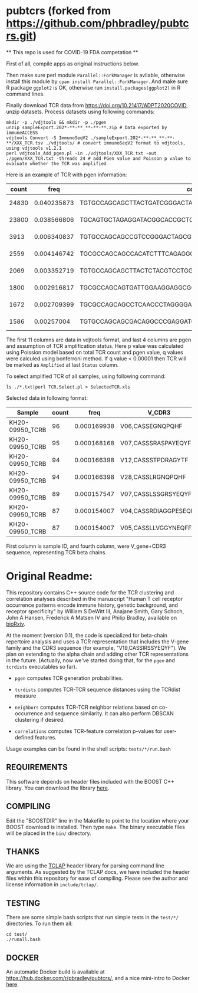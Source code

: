 # pubtcrs (forked from https://github.com/phbradley/pubtcrs.git)

** This repo is used for COVID-19 FDA competation **

First of all, compile apps as original instructions below.

Then make sure perl module `Parallel::ForkManager` is avliable, otherwise install this module by `cpan install Parallel::ForkManager`. And make sure R package `ggplot2` is OK, otherwise run `install.packages(ggplot2)` in R command lines.

Finally download TCR data from https://doi.org/10.21417/ADPT2020COVID, unzip datasets. Process datasets using following commands:

```
mkdir -p ./vdjtools && mkdir -p ./pgen
unzip sampleExport.202*-**-**_**-**-**.zip # Data exported by immuneACCESS
vdjtools Convert -S ImmunoSeqV2 ./sampleExport.202*-**-**_**-**-**/XXX_TCR.tsv ./vdjtools/ # convert immunoSeqV2 format to vdjtools, using vdjtools v1.2.1
perl vdjtools_Add_pgen.pl -in ./vdjtools/XXX_TCR.txt -out ./pgen/XXX_TCR.txt -threads 24 # add PGen value and Poisson p value to evaluate whether the TCR was amplified
```

Here is an example of TCR with pgen information:

| count | freq        | cdr3nt                                                    | cdr3aa              | v           | d       | j       | VEnd | DStart | DEnd | JStart | pgen     | pvalue | qvalue | Status    |
|-------|-------------|-----------------------------------------------------------|---------------------|-------------|---------|---------|------|--------|------|--------|----------|--------|--------|-----------|
| 24830 | 0.040235873 | TGTGCCAGCAGCTTACTGATCGGGACTACCAAGGGAAAGCAGTACTTC          | CASSLLIGTTKGKQYF    | TRBV5-6     | TRBD2-1 | TRBJ2-7 | 13   | 21     | 27   | 37     | 9.91E-16 | 0      | 0      | Amplified |
| 23800 | 0.038566806 | TGCAGTGCTAGAGGATACGGCACCGCTCCTACGAGCAGTACTTCG             | CSARGYGTAPTSSTS     | TRBV20      | TRBD1   | TRBJ2-7 | 12   | 18     | 20   | 25     | NA       | NA     | NA     | -         |
| 3913  | 0.006340837 | TGTGCCAGCAGCCGTCCGGGACTAGCGGGTGTCTACAATGAGCAGTTCTTC       | CASSRPGLAGVYNEQFF   | TRBV3-1/3-2 | TRBD2-1 | TRBJ2-1 | 12   | 17     | 28   | 32     | 6.36E-10 | 0      | 0      | Amplified |
| 2559  | 0.004146742 | TGCGCCAGCAGCCACATCTTTCAGAGGGCCTATGGCTACACCTTC             | CASSHIFQRAYGYTF     | TRBV4-1     | TRBD2-1 | TRBJ1-2 | 13   | 23     | 27   | 29     | 3.10E-13 | 0      | 0      | Amplified |
| 2069  | 0.003352719 | TGTGCCAGCAGCTTACTCTACGTCCTGGGCACTGAAGCTTTCTTT             | CASSLLYVLGTEAFF     | TRBV7-9     | TRBD1   | TRBJ1-1 | 14   | 26     | -1   | 29     | 2.83E-12 | 0      | 0      | Amplified |
| 1800  | 0.002916817 | TGCGCCAGCAGTGATTGGAAGGAGGCGGGACTTGATCACCGGGGAGCTGTTTTTTGG | CASSDWKEAGLDHRGAVFW | TRBV10-1    | TRBD2-1 | TRBJ2-2 | 13   | 26     | 31   | 36     | NA       | NA     | NA     | -         |
| 1672  | 0.002709399 | TGCGCCAGCAGCCTCAACCCTAGGGGAGATGGCTACACCTTC                | CASSLNPRGDGYTF      | TRBV4-1     | TRBD1   | TRBJ1-2 | 12   | 21     | 25   | 28     | 2.08E-11 | 0      | 0      | Amplified |
| 1586  | 0.00257004  | TGTGCCAGCAGCGACAGGCCCGAGGATGAGCAGTTCTTC                   | CASSDRPEDEQFF       | TRBV6-2     | TRBD1-1 | TRBJ2-1 | -1   | 12     | 17   | 25     | 8.34E-10 | 0      | 0      | Amplified |


The first 11 columns are data in vdjtools format, and last 4 columns are pgen and assumption of TCR amplification status. Here p value was calculated using Poission model based on total TCR count and pgen value, q values were calculed using bonferroni method. If q value < 0.00001 then TCR will be marked as `Amplified` at last `Status` column.

To select amplified TCR of all samples, using following command:

```
ls ./*.txt|perl TCR.Select.pl > SelectedTCR.xls
```

Selected data in following format:

| Sample          | count | freq        | V_CDR3                | cdr3aa            | v        | d       | j       | VEnd | DStart | DEnd | JStart | pgen     | pvalue    | qvalue    | Status    |
|-----------------|-------|-------------|-----------------------|-------------------|----------|---------|---------|------|--------|------|--------|----------|-----------|-----------|-----------|
| KH20-09950_TCRB | 96    | 0.000169938 | V06,CASSEGNQPQHF      | CASSEGNQPQHF      | TRBV6-1  | TRBD1   | TRBJ1-5 | -1   | 14     | -1   | 18     | 2.17E-07 | 2.25E-238 | 8.23E-233 | Amplified |
| KH20-09950_TCRB | 95    | 0.000168168 | V07,CASSSRASPAYEQYF   | CASSSRASPAYEQYF   | TRBV7-9  | TRBD1   | TRBJ2-7 | 12   | 16     | 19   | 28     | 1.31E-10 | 0         | 0         | Amplified |
| KH20-09950_TCRB | 94    | 0.000166398 | V12,CASSSTPDRAGYTF    | CASSSTPDRAGYTF    | TRBV12   | TRBD1-1 | TRBJ1-2 | 12   | 20     | 25   | 29     | 2.26E-11 | 0         | 0         | Amplified |
| KH20-09950_TCRB | 94    | 0.000166398 | V28,CASSLRGNQPQHF     | CASSLRGNQPQHF     | TRBV28-1 | TRBD2-1 | TRBJ1-5 | -1   | 15     | -1   | 21     | 5.76E-08 | 1.29E-286 | 4.73E-281 | Amplified |
| KH20-09950_TCRB | 89    | 0.000157547 | V07,CASSLSSGRSYEQYF   | CASSLSSGRSYEQYF   | TRBV7-9  | TRBD2-1 | TRBJ2-7 | 14   | 17     | 25   | 27     | 3.13E-08 | 7.01E-293 | 2.57E-287 | Amplified |
| KH20-09950_TCRB | 87    | 0.000154007 | V04,CASSRDIAGGPESEQFF | CASSRDIAGGPESEQFF | TRBV4-2  | TRBD2-1 | TRBJ2-1 | 12   | 19     | 29   | 38     | 9.44E-14 | 0         | 0         | Amplified |
| KH20-09950_TCRB | 87    | 0.000154007 | V05,CASSLLVGGYNEQFF   | CASSLLVGGYNEQFF   | TRBV5-1  | TRBD1-1 | TRBJ2-1 | 14   | 20     | 25   | 27     | 4.00E-09 | 0         | 0         | Amplified |


First column is sample ID, and fourth column, were V_gene+CDR3 sequence, representing TCR beta chains. 

# Original Readme:


This repository contains C++ source code for the TCR clustering and correlation analyses described in the manuscript "Human T cell receptor occurrence patterns encode immune history, genetic background, and receptor specificity" by William S DeWitt III, Anajane Smith, Gary Schoch, John A Hansen, Frederick A Matsen IV and Philip Bradley, available on [bioRxiv](https://www.biorxiv.org/content/early/2018/05/02/313106).

At the moment (version 0.1), the code is specialized for beta-chain repertoire analysis and uses a TCR representation that includes the V-gene family and the CDR3 sequence (for example, "V19,CASSIRSSYEQYF"). We plan on extending to the alpha chain and adding other TCR representations in the future. (Actually, now we've started doing that, for the `pgen` and `tcrdists` executables so far). 

- `pgen` computes TCR generation probabilities.

- `tcrdists` computes TCR-TCR sequence distances using the TCRdist measure

- `neighbors` computes TCR-TCR neighbor relations based on co-occurrence and sequence similarity. It can also perform DBSCAN clustering if desired.

- `correlations` computes TCR-feature correlation p-values for user-defined features.

Usage examples can be found in the shell scripts: `tests/*/run.bash`

## REQUIREMENTS

This software depends on header files included with the BOOST C++ library.
You can download the library [here](https://www.boost.org/users/download/).

## COMPILING

Edit the "BOOSTDIR" line in the Makefile to point to the location where your BOOST download is installed. Then type `make`. The binary executable files will be placed in the `bin/` directory.

## THANKS

We are using the [TCLAP](http://tclap.sourceforge.net/) header library for parsing command line arguments. As suggested by the TCLAP docs, we have included the header files within this repository for ease of compiling. Please see the author and license information in `include/tclap/`.

## TESTING

There are some simple bash scripts that run simple tests in the `test/*/` directories. To run them all:

```
cd test/
./runall.bash
```

## DOCKER
An automatic Docker build is available at <https://hub.docker.com/r/pbradley/pubtcrs/>, and a nice mini-intro to Docker [here](http://erick.matsen.org/2018/04/19/docker.html).

